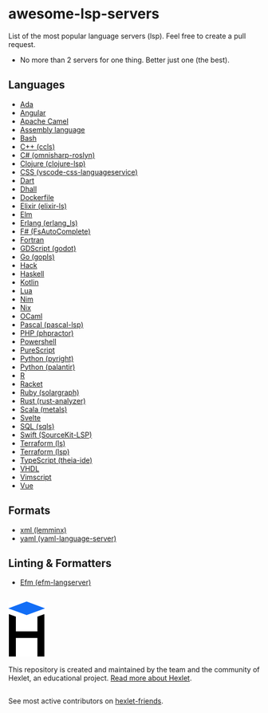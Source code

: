# awesome-lsp-servers

List of the most popular language servers (lsp). Feel free to create a pull request.

* No more than 2 servers for one thing. Better just one (the best).

## Languages

* [Ada](https://github.com/AdaCore/ada_language_server)
* [Angular](https://github.com/angular/vscode-ng-language-service)
* [Apache Camel](https://github.com/camel-tooling/camel-language-server)
* [Assembly language](https://github.com/bergercookie/asm-lsp)
* [Bash](https://github.com/bash-lsp/bash-language-server)
* [C++ (ccls)](https://github.com/MaskRay/ccls)
* [C# (omnisharp-roslyn)](https://github.com/OmniSharp/omnisharp-roslyn)
* [Clojure (clojure-lsp)](https://github.com/clojure-lsp/clojure-lsp)
* [CSS (vscode-css-languageservice)](https://github.com/Microsoft/vscode-css-languageservice)
* [Dart](https://github.com/dart-lang/sdk/tree/master/pkg/analysis_server)
* [Dhall](https://github.com/dhall-lang/dhall-haskell/tree/master/dhall-lsp-server)
* [Dockerfile](https://github.com/rcjsuen/dockerfile-language-server-nodejs)
* [Elixir (elixir-ls)](https://github.com/elixir-lsp/elixir-ls)
* [Elm](https://github.com/elm-tooling/elm-language-server)
* [Erlang (erlang_ls)](https://github.com/erlang-ls/erlang_ls)
* [F# (FsAutoComplete)](https://github.com/fsharp/FsAutoComplete)
* [Fortran](https://github.com/hansec/fortran-language-server)
* [GDScript (godot)](https://github.com/godotengine/godot)
* [Go (gopls)](https://github.com/golang/tools/tree/master/gopls)
* [Hack](https://docs.hhvm.com/hhvm/)
* [Haskell](https://github.com/haskell/haskell-language-server/)
* [Kotlin](https://github.com/fwcd/kotlin-language-server)
* [Lua](https://github.com/sumneko/lua-language-server)
* [Nim](https://github.com/PMunch/nimlsp)
* [Nix](https://github.com/nix-community/rnix-lsp)
* [OCaml](https://github.com/ocaml/ocaml-lsp)
* [Pascal (pascal-lsp)](https://github.com/arjanadriaanse/pascal-language-server)
* [PHP (phpractor)](https://github.com/phpactor/phpactor)
* [Powershell](https://github.com/PowerShell/PowerShellEditorServices)
* [PureScript](https://github.com/nwolverson/purescript-language-server)
* [Python (pyright)](https://github.com/microsoft/pyright)
* [Python (palantir)](https://github.com/palantir/python-language-server)
* [R](https://github.com/REditorSupport/languageserver)
* [Racket](https://github.com/jeapostrophe/racket-langserver)
* [Ruby (solargraph)](https://github.com/castwide/solargraph)
* [Rust (rust-analyzer)](https://github.com/rust-lang/rust-analyzer)
* [Scala (metals)](https://github.com/scalameta/metals)
* [Svelte](https://github.com/sveltejs/language-tools)
* [SQL (sqls)](https://github.com/lighttiger2505/sqls)
* [Swift (SourceKit-LSP)](https://github.com/apple/sourcekit-lsp)
* [Terraform (ls)](https://github.com/hashicorp/terraform-ls)
* [Terraform (lsp)](https://github.com/juliosueiras/terraform-lsp)
* [TypeScript (theia-ide)](https://github.com/theia-ide/typescript-language-server)
* [VHDL](https://www.vhdltool.com/)
* [Vimscript](https://github.com/iamcco/vim-language-server)
* [Vue](https://github.com/vuejs/vetur/tree/master/server)

## Formats

* [xml (lemminx)](https://github.com/eclipse/lemminx)
* [yaml (yaml-language-server)](https://github.com/redhat-developer/yaml-language-server)

## Linting & Formatters

* [Efm (efm-langserver)](https://github.com/mattn/efm-langserver)

##
[![Hexlet Ltd. logo](https://raw.githubusercontent.com/Hexlet/assets/master/images/hexlet_logo.png)](https://hexlet.io/?utm_source=github&utm_medium=link&utm_campaign=awesome-lsp-servers)

This repository is created and maintained by the team and the community of Hexlet, an educational project. [Read more about Hexlet](https://hexlet.io/?utm_source=github&utm_medium=link&utm_campaign=awesome-lsp-servers).
##

See most active contributors on [hexlet-friends](https://friends.hexlet.io/).
